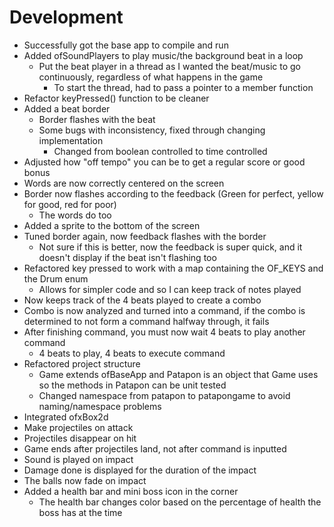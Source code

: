 # Development

* Successfully got the base app to compile and run
* Added ofSoundPlayers to play music/the background beat in a loop
    * Put the beat player in a thread as I wanted the beat/music to go continuously, regardless of what happens in the game
        * To start the thread, had to pass a pointer to a member function
* Refactor keyPressed() function to be cleaner
* Added a beat border
    * Border flashes with the beat
    * Some bugs with inconsistency, fixed through changing implementation
        * Changed from boolean controlled to time controlled
* Adjusted how "off tempo" you can be to get a regular score or good bonus
* Words are now correctly centered on the screen
* Border now flashes according to the feedback (Green for perfect, yellow for good, red for poor)
    * The words do too
* Added a sprite to the bottom of the screen
* Tuned border again, now feedback flashes with the border
    * Not sure if this is better, now the feedback is super quick, and it doesn't display if the beat isn't flashing too
* Refactored key pressed to work with a map containing the OF_KEYS and the Drum enum
    * Allows for simpler code and so I can keep track of notes played
* Now keeps track of the 4 beats played to create a combo
* Combo is now analyzed and turned into a command, if the combo is determined to not form a command halfway through, it fails
* After finishing command, you must now wait 4 beats to play another command
    * 4 beats to play, 4 beats to execute command
* Refactored project structure
    * Game extends ofBaseApp and Patapon is an object that Game uses so the methods in Patapon can be unit tested
    * Changed namespace from patapon to patapongame to avoid naming/namespace problems
* Integrated ofxBox2d
* Make projectiles on attack
* Projectiles disappear on hit
* Game ends after projectiles land, not after command is inputted
* Sound is played on impact
* Damage done is displayed for the duration of the impact
* The balls now fade on impact
* Added a health bar and mini boss icon in the corner
    * The health bar changes color based on the percentage of health the boss has at the time
